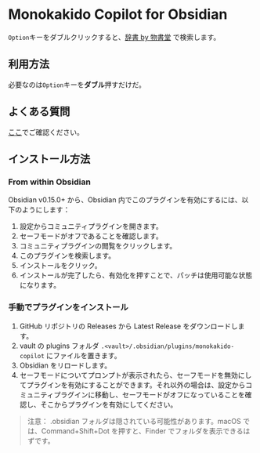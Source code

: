 # Monokakido Copilot for Obsidian

`Option`キーをダブルクリックすると、[辞書 by 物書堂](https://www.monokakido.jp/ja/dictionaries/app/index.html) で検索します。

## 利用方法

必要なのは`Option`キーを**ダブル**押すだけだ。

## よくある質問

[ここ](./docs/faq.ja.md)でご確認ください。

## インストール方法

### From within Obsidian

Obsidian v0.15.0+ から、Obsidian 内でこのプラグインを有効にするには、以下のようにします：

1. 設定からコミュニティプラグインを開きます。
2. セーフモードがオフであることを確認します。
3. コミュニティプラグインの閲覧をクリックします。
4. このプラグインを検索します。
5. インストールをクリック。
6. インストールが完了したら、有効化を押すことで、パッチは使用可能な状態になります。

### 手動でプラグインをインストール

1. GitHub リポジトリの Releases から Latest Release をダウンロードします。
2. vault の plugins フォルダ `.<vault>/.obsidian/plugins/monokakido-copilot` にファイルを置きます。
3. Obsidian をリロードします。
4. セーフモードについてプロンプトが表示されたら、セーフモードを無効にしてプラグインを有効にすることができます。それ以外の場合は、設定からコミュニティプラグインに移動し、セーフモードがオフになっていることを確認し、そこからプラグインを有効にしてください。

> 注意： .obsidian フォルダは隠されている可能性があります。macOS では、Command+Shift+Dot を押すと、Finder でフォルダを表示できるはずです。
